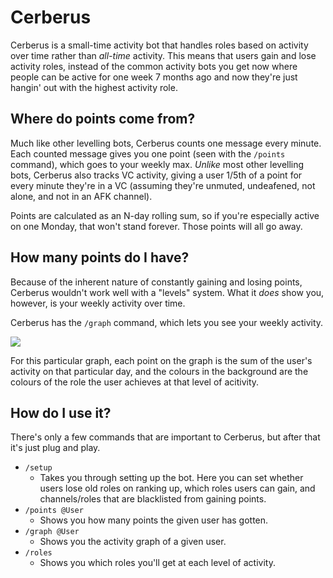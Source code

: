 # Cerberus

Cerberus is a small-time activity bot that handles roles based on activity
over time rather than _all-time_ activity. This means that users gain and lose
activity roles, instead of the common activity bots you get now where people
can be active for one week 7 months ago and now they're just hangin' out with
the highest activity role.

## Where do points come from?

Much like other levelling bots, Cerberus counts one message every minute.
Each counted message gives you one point (seen with the `/points` command),
which goes to your weekly max. _Unlike_ most other levelling bots, Cerberus
also tracks VC activity, giving a user 1/5th of a point for every minute
they're in a VC (assuming they're unmuted, undeafened, not alone,
and not in an AFK channel).

Points are calculated as an N-day rolling sum, so if you're especially
active on one Monday, that won't stand forever. Those points will all go away.

## How many points do I have?

Because of the inherent nature of constantly gaining and losing points,
Cerberus wouldn't work well with a "levels" system. What it _does_ show you,
however, is your weekly activity over time.

Cerberus has the `/graph` command, which lets you see your weekly activity.

![](https://voxelfox.co.uk/static/images/cerberus/7-day-graph.png)

For this particular graph, each point on the graph is the sum of the user's
activity on that particular day, and the colours in the background are the
colours of the role the user achieves at that level of acitivity.

## How do I use it?

There's only a few commands that are important to Cerberus, but after that it's
just plug and play.

* `/setup`
    * Takes you through setting up the bot. Here you can set whether users
    lose old roles on ranking up, which roles users can gain, and
    channels/roles that are blacklisted from gaining points.
* `/points @User`
    * Shows you how many points the given user has gotten.
* `/graph @User`
    * Shows you the activity graph of a given user.
* `/roles`
    * Shows you which roles you'll get at each level of activity.
